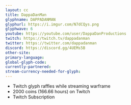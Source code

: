```yaml
---
layout: cc
title: DappaDanMan
glyphname: DAPPADANMAN
glyphurl: https://i.imgur.com/N7dCQys.png
glyphwave: 6
youtube: https://youtube.com/user/DappaDanProductions
twitch: https://twitch.tv/dappadanman
twitter: https://twitter.com/dappadanman
discord: https://discord.gg/4UEMs5B
other-site: 
primary-language: 
global-glyph-code: 
currently-partnered: 
stream-currency-needed-for-glyph: 
---
```

* Twitch glyph raffles while streaming warframe
* 2000 coins (166.66 hours) on Twitch
* Twitch Subscription
